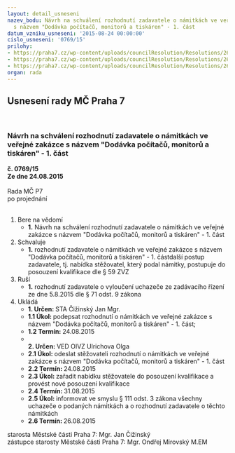 ```yaml
---
layout: detail_usneseni
nazev_bodu: Návrh na schválení rozhodnutí zadavatele o námitkách ve veřejné zakázce
  s názvem "Dodávka počítačů, monitorů a tiskáren" - 1. část
datum_vzniku_usneseni: '2015-08-24 00:00:00'
cislo_usneseni: '0769/15'
prilohy:
- https://praha7.cz/wp-content/uploads/councilResolution/Resolutions/26080/53-15-1._rozhodnut%c3%ad_o_n%c3%a1mitk%c3%a1ch-c_sytem_cz_a.s.doc
- https://praha7.cz/wp-content/uploads/councilResolution/Resolutions/26080/53-15-5._pr%c3%a1vn%c3%ad_n%c3%a1zor_uohs_jednani_dodavatele.pdf
- https://praha7.cz/wp-content/uploads/councilResolution/Resolutions/26080/53-15-6__D%c5%afvodov%c3%a1_zpr%c3%a1va_-_918.doc
organ: rada
---
```

<div id="ucUsn_pList" class="usn">
	<span><h2>Usnesení rady MČ Praha 7 </h2>
<br></span><div class="standBody">
<span><h3>Návrh na schválení rozhodnutí zadavatele o námitkách ve veřejné zakázce s názvem "Dodávka počítačů, monitorů a tiskáren" - 1. část</h3></span><div class="center">
		<strong>č. 0769/15</strong><br>
	</div>
<div class="center">
		<strong>Ze dne 24.08.2015</strong><br><br>
	</div>Rada MČ P7<br> po projednání<br><br><ol>
<li>Bere na vědomí<ul><li>
<strong>1.</strong> Návrh na schválení rozhodnutí zadavatele o námitkách ve veřejné zakázce  s názvem "Dodávka počítačů, monitorů a tiskáren" - 1. část  </li></ul>
</li>
<li>Schvaluje<ul><li>
<strong>1.</strong> rozhodnutí zadavatele o námitkách ve veřejné zakázce s názvem "Dodávka počítačů, monitorů a tiskáren" - 1. částdalší postup zadavatele, tj. nabídka stěžovatel, který podal námitky, postupuje do posouzení kvalifikace dle § 59 ZVZ    </li></ul>
</li>
<li>Ruší<ul><li>
<strong>1.</strong> rozhodnutí zadavatele o vyloučení uchazeče ze zadávacího řízení ze dne 5.8.2015 dle § 71 odst. 9 zákona        </li></ul>
</li>
<li>Ukládá<ul>
<li>
<strong>1. Určen: </strong>STA Čižinský Jan Mgr.</li>
<li>
<strong>1.1 Úkol: </strong>podepsat rozhodnutí o námitkách ve veřejné zakázce s názvem "Dodávka počítačů, monitorů a tiskáren" - 1. část;</li>
<li>
<strong>1.2 Termín: </strong>24.08.2015</li>
<li>
<strong><br>2. Určen: </strong>VED OIVZ Ulrichova Olga</li>
<li>
<strong>2.1 Úkol: </strong>odeslat stěžovateli rozhodnutí o námitkách  ve veřejné zakázce s názvem "Dodávka počítačů, monitorů a tiskáren" - 1. část </li>
<li>
<strong>2.2 Termín: </strong>24.08.2015</li>
<li>
<strong>2.3 Úkol: </strong>zařadit nabídku stěžovatele do posouzení kvalifikace a provést nové posouzení kvalifikace</li>
<li>
<strong>2.4 Termín: </strong>31.08.2015</li>
<li>
<strong>2.5 Úkol: </strong>informovat ve smyslu § 111 odst. 3 zákona všechny uchazeče o podaných námitkách a o rozhodnutí zadavatele o těchto námitkách </li>
<li>
<strong>2.6 Termín: </strong>26.08.2015</li>
</ul>
</li>
</ol>starosta Městské části Praha 7: Mgr. Jan Čižinský<br>zástupce starosty Městské části Praha 7: Mgr. Ondřej Mirovský M.EM 
</div>
</div>
